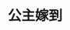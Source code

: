 ---
title:          公主嫁到
slug:           cbml

names:
  chinese:      Can’t Buy Me Love
  previous:
genre:          古裝
episodes:       30
broadcast:
  start:        2010-08-22
  end:          2010-10-02
producer:       梅小青
starring:       佘詩曼、陳豪、鍾嘉欣、黃浩然、陳法拉、馬國明
synopsis:       刁蠻任性的昭陽公主（佘詩曼）為避嫁吐蕃急招駙馬，一代金店掌舵人丁來喜（關菊英）主動送上門，因二兒子金多祿（陳豪）及三兒子金多壽（黃浩然）均屬單身，希望藉此解決金店面臨的財困危機。兄弟情深，多祿為救家業，主動答應親事。誰料公主過門後盡顯驕橫跋扈本色，要求金家上下向她行君臣之禮，金家至高的精神領袖金太夫人（李香琴）也難逃一劫，公主的心腹侍婢司徒銀屏（陳法拉）更不可一世，尊卑不分，連官媒丁有維（馬國明）也不放眼內；金家各人不甘受屈，合力反抗，但金家出名的大力丫環吳四德（鍾嘉欣）卻倒戈相向，與公主站在同一陣線。公主鬥駙馬，三合三離，各施各法，最後更鬧上皇宮，要由太宗親自平息風波……娶得皇帝女，當然想夫憑妻貴；但娶著這位野蠻公主，又豈能百忍成金？
role:           supporting

characters:
  -
    fullname:       阮小玉
    age:            20
    identity:       家庭主妇
    appearance:     2-30
    personality:    小心眼，凡事計較，亦愛比較，不知足，貪小便宜。但本性還是善良，熱愛家庭。
    background:     出身中上家庭，嫁了金家長子多福後，娘家便家道中落，形成自卑心理，怕娘家不濟被人看輕，為了撐門面，且不想家醜外傳，經常偷取金家財物接濟娘家。其後醜事被揭發，小玉知錯後悔萬分，幸得丈夫多福的維護，夫妻更是情深。
    happenings:    小玉雖知多福資質有限，難成大器，但仍鼓勵多福將勤補拙，為金家生意努力。後來多壽生意頭腦被眾認同，入「鑑金號」幫忙打理生意，小玉一度擔心多福從此沒了地位，被多壽獨占產業，但後來明白金家由始至終上下一心，不分彼此，於是摒棄私念，一家同心，其利斷金。
---
